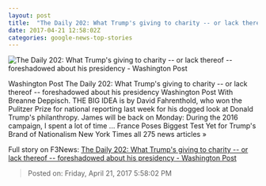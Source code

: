 ```yaml
---
layout: post
title:  "The Daily 202: What Trump's giving to charity -- or lack thereof -- foreshadowed about his presidency - Washington Post"
date: 2017-04-21 12:58:02Z
categories: google-news-top-stories
---
```


![The Daily 202: What Trump's giving to charity -- or lack thereof -- foreshadowed about his presidency - Washington Post](https://images.washingtonpost.com/?url=https://palomaimages.washingtonpost.com/pr2/a4ea0091805c63881c93315a5e4918ad-960-1261-havischanztrump1474316531.jpg&w=1484&op=resize&opt=1&filter=antialias)

Washington Post The Daily 202: What Trump's giving to charity -- or lack thereof -- foreshadowed about his presidency Washington Post With Breanne Deppisch. THE BIG IDEA is by David Fahrenthold, who won the Pulitzer Prize for national reporting last week for his dogged look at Donald Trump's philanthropy. James will be back on Monday: During the 2016 campaign, I spent a lot of time ... France Poses Biggest Test Yet for Trump's Brand of Nationalism New York Times all 275 news articles »


Full story on F3News: [The Daily 202: What Trump's giving to charity -- or lack thereof -- foreshadowed about his presidency - Washington Post](http://www.f3nws.com/n/QJjmW)

> Posted on: Friday, April 21, 2017 5:58:02 PM
